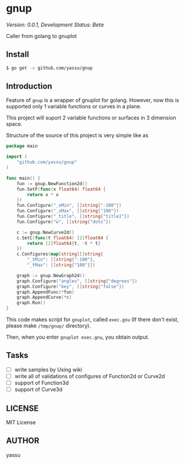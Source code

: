 gnup
==============

*Version: 0.0.1, Development Status: Beta*

Caller from golang to gnuplot

Install
---------

``` bash
$ go get -v github.com/yassu/gnup
```

Introduction
--------------

Feature of `gnup` is a wrapper of gnuplot for golang.
However, now this is supported only 1 variable functions or curves in a plane.

This project will suport 2 variable functions or surfaces in 3 dimension space.

Structure of the source of this project is very simple like as

``` go
package main

import (
	"github.com/yassu/gnup"
)

func main() {
	fun := gnup.NewFunction2d()
	fun.SetF(func(x float64) float64 {
		return x * x
	})
	fun.Configure("_xMin", []string{"-100"})
	fun.Configure("_xMax", []string{"100"})
	fun.Configure("_title", []string{"title1"})
	fun.Configure("w", []string{"dots"})

	c := gnup.NewCurve2d()
	c.SetC(func(t float64) [2]float64 {
		return [2]float64{t, -t * t}
	})
	c.Configures(map[string][]string{
		"_tMin": []string{"-100"},
		"_tMax": []string{"100"}})

	graph := gnup.NewGraph2d()
	graph.Configure("angles", []string{"degrees"})
	graph.Configure("key", []string{"false"})
	graph.AppendFunc(*fun)
	graph.AppendCurve(*c)
	graph.Run()
}
```

This code makes script for `gnuplot`, called `exec.gnu` (If there don't exist,
please make `/tmp/gnup/` directory).

Then, when you enter `gnuplot exec.gnu`, you obtain output.

Tasks
-------
- [ ] write samples by Using wiki
- [ ] write all of validations of configures of Function2d or Curve2d
- [ ] support of Function3d
- [ ] support of Curve3d

LICENSE
---------

MIT License

AUTHOR
----------

yassu
